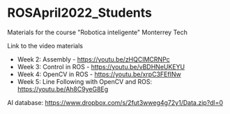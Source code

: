 # ROSApril2022_Students
Materials for the course "Robotica inteligente" Monterrey Tech

Link to the video materials

* Week 2: Assembly - https://youtu.be/zHQCIMCRNPc
* Week 3: Control in ROS - https://youtu.be/vBDHNeUKEYU
* Week 4: OpenCV in ROS - https://youtu.be/xrpC3FEfINw
* Week 5: Line Following with OpenCV and ROS: https://youtu.be/Ah8C9yeG8Eg

AI database: https://www.dropbox.com/s/2fut3wweg4g72y1/Data.zip?dl=0

